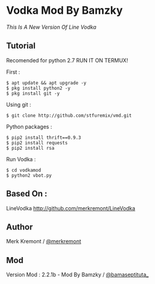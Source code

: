 # Vodka Mod By Bamzky
_This Is A New Version Of Line Vodka_

Tutorial
------
Recomended for python 2.7
RUN IT ON TERMUX!

First :
    
    $ apt update && apt upgrade -y
    $ pkg install python2 -y
    $ pkg install git -y

Using git :

    $ git clone http://github.com/stfuremix/vmd.git

Python packages :

    $ pip2 install thrift==0.9.3
    $ pip2 install requests
    $ pip2 install rsa

Run Vodka :

    $ cd vodkamod
    $ python2 vbot.py

Based On :
----------

LineVodka
http://github.com/merkremont/LineVodka

Author
------

Merk Kremont / [@merkremont](https://twitter.com/merkremont)

Mod
---

Version Mod : 2.2.1b - Mod By Bamzky / [@bamaseptituta_](https://instagram.com/bamaseptituta_)

